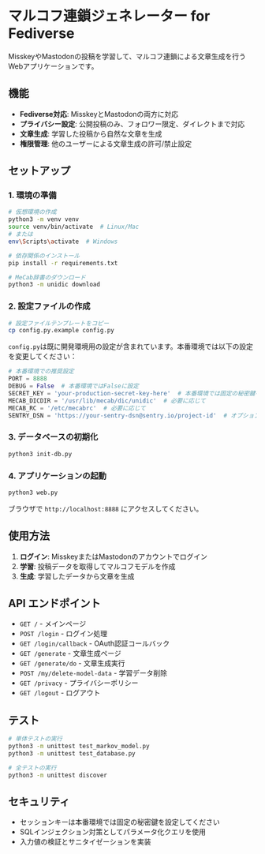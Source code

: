 # マルコフ連鎖ジェネレーター for Fediverse

MisskeyやMastodonの投稿を学習して、マルコフ連鎖による文章生成を行うWebアプリケーションです。

## 機能

- **Fediverse対応**: MisskeyとMastodonの両方に対応
- **プライバシー設定**: 公開投稿のみ、フォロワー限定、ダイレクトまで対応
- **文章生成**: 学習した投稿から自然な文章を生成
- **権限管理**: 他のユーザーによる文章生成の許可/禁止設定

## セットアップ

### 1. 環境の準備

```bash
# 仮想環境の作成
python3 -m venv venv
source venv/bin/activate  # Linux/Mac
# または
env\Scripts\activate  # Windows

# 依存関係のインストール
pip install -r requirements.txt

# MeCab辞書のダウンロード
python3 -m unidic download
```

### 2. 設定ファイルの作成

```bash
# 設定ファイルテンプレートをコピー
cp config.py.example config.py
```

`config.py`は既に開発環境用の設定が含まれています。本番環境では以下の設定を変更してください：

```python
# 本番環境での推奨設定
PORT = 8888
DEBUG = False  # 本番環境ではFalseに設定
SECRET_KEY = 'your-production-secret-key-here'  # 本番環境では固定の秘密鍵を設定
MECAB_DICDIR = '/usr/lib/mecab/dic/unidic'  # 必要に応じて
MECAB_RC = '/etc/mecabrc'  # 必要に応じて
SENTRY_DSN = 'https://your-sentry-dsn@sentry.io/project-id'  # オプション
```

### 3. データベースの初期化

```bash
python3 init-db.py
```

### 4. アプリケーションの起動

```bash
python3 web.py
```

ブラウザで `http://localhost:8888` にアクセスしてください。

## 使用方法

1. **ログイン**: MisskeyまたはMastodonのアカウントでログイン
2. **学習**: 投稿データを取得してマルコフモデルを作成
3. **生成**: 学習したデータから文章を生成

## API エンドポイント

- `GET /` - メインページ
- `POST /login` - ログイン処理
- `GET /login/callback` - OAuth認証コールバック
- `GET /generate` - 文章生成ページ
- `GET /generate/do` - 文章生成実行
- `POST /my/delete-model-data` - 学習データ削除
- `GET /privacy` - プライバシーポリシー
- `GET /logout` - ログアウト

## テスト

```bash
# 単体テストの実行
python3 -m unittest test_markov_model.py
python3 -m unittest test_database.py

# 全テストの実行
python3 -m unittest discover
```

## セキュリティ

- セッションキーは本番環境では固定の秘密鍵を設定してください
- SQLインジェクション対策としてパラメータ化クエリを使用
- 入力値の検証とサニタイゼーションを実装